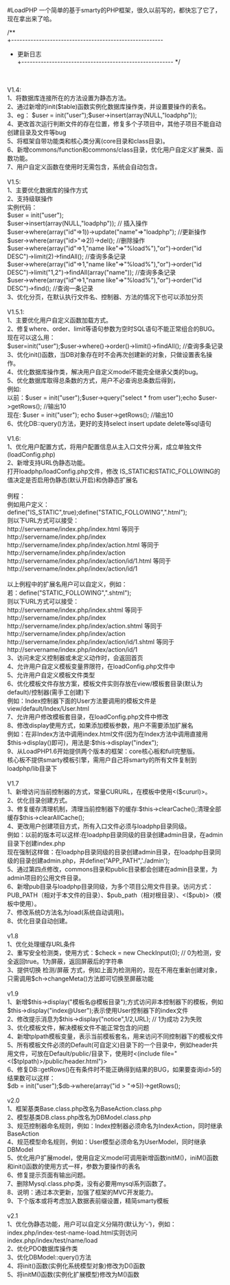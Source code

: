 #LoadPHP
一个简单的基于smarty的PHP框架，很久以前写的，都快忘了它了，现在拿出来了哈。<br />

/**<br />
 +-------------------------------------------------------
 * 更新日志<br />+-------------------------------------------------------
 */<br />
 <br />
 <br />
	V1.4:<br />
		1、将数据库连接所在的方法设置为静态方法。<br />
		2、通过新增的init($table)函数实例化数据库操作类，并设置要操作的表名。<br />
		3、eg： $user = init("user");$user->insert(array(NULL,"loadphp"));<br />
		4、更改首次运行判断文件的存在位置，修复多个子项目中，其他子项目不能自动创建目录及文件等bug<br />
		5、将框架自带功能类和核心类分离(core目录和class目录)。<br />
		6、新增commons/function和commons/class目录，优化用户自定义扩展类、函数功能。<br />
		7、用户自定义函数在使用时无需包含，系统会自动包含。<br />
<br />
	V1.5:<br />
		1、主要优化数据库的操作方式<br />
		2、支持级联操作<br />
			实例代码：<br />
			$user = init("user");<br />
			$user->insert(array(NULL,"loadphp")); // 插入操作<br />
			$user->where(array("id"=>1))->update("name"=>"loadphp"); //更新操作<br />
			$user->where(array("id>"=>2))->del(); //删除操作<br />
			$user->where(array("id"=>1,"name like"=>"%load%"),"or")->order("id DESC")->limit(2)->findAll(); //查询多条记录<br />
			$user->where(array("id"=>1,"name like"=>"%load%"),"or")->order("id DESC")->limit("1,2")->findAll(array("name")); //查询多条记录<br />
			$user->where(array("id"=>1,"name like"=>"%load%"),"or")->order("id DESC")->find(); //查询一条记录<br />
		3、优化分页，在默认执行文件名、控制器、方法的情况下也可以添加分页<br />
<br />
   V1.5.1:<br />
		1、主要优化用户自定义函数加载方式。<br />
		2、修复where、order、limit等语句参数为空时SQL语句不能正常组合的BUG。<br />
		   现在可以这么用：<br />
		$user=init("user");$user->where()->order()->limit()->findAll(); //查询多条记录<br />
		3、优化init()函数，当DB对象存在时不会再次创建新的对象，只做设置表名操作。<br />
		4、优化数据库操作类，解决用户自定义model不能完全继承父类的bug。<br />
		5、优化数据库取得总条数的方式，用户不必查询总条数后得到，<br />
		例如:<br />
		以前：$user = init("user");$user->query("select * from user");echo $user->getRows(); //输出10<br />
		现在: $user = init("user"); echo $user->getRows(); //输出10<br />
		6、优化DB::query()方法，更好的支持select insert update delete等sql语句<br />
		<br />
   V1.6:<br />
		1、优化用户配置方式，将用户配置信息从主入口文件分离，成立单独文件(loadConfig.php)<br />
		2、新增支持URL伪静态功能。<br />
		   打开loadphp/loadConfig.php文件，修改 IS_STATIC和STATIC_FOLLOWING的值决定是否启用伪静态(默认开启)和伪静态扩展名<br />
		   <br />
		   例程：<br />
		   例如用户定义：define("IS_STATIC",true);define("STATIC_FOLLOWING",".html");<br />
		   则以下URL方式可以接受：<br />
		   http://servername/index.php/index.html              等同于  http://servername/index.php/index<br />
		   http://servername/index.php/index/action.html       等同于  http://servername/index.php/index/action<br />
		   http://servername/index.php/index/action/id/1.html  等同于  http://servername/index.php/index/action/id/1<br />
		   <br />
		   以上例程中的扩展名用户可以自定义，例如：<br />
		   若：define("STATIC_FOLLOWING",".shtml");<br />
		   则以下URL方式可以接受：<br />
		   http://servername/index.php/index.shtml              等同于  http://servername/index.php/index<br />
		   http://servername/index.php/index/action.shtml       等同于  http://servername/index.php/index/action<br />
		   http://servername/index.php/index/action/id/1.shtml  等同于  http://servername/index.php/index/action/id/1<br />
		3、访问未定义控制器或未定义动作时，会返回首页<br />
		4、允许用户自定义模板变量界限符，在loadConfig.php文件中<br />
		5、允许用户自定义模板文件类型<br />
		6、优化模板文件存放方案，模板文件实则存放在view/模板套目录(默认为default)/控制器(需手工创建)下<br />
			例如：Index控制器下面的User方法要调用的模板文件是view/default/Index/User.html<br />
		7、允许用户修改模板套目录，在loadConfig.php文件中修改<br />
		8、修改display使用方式，如果添加模板参数，用户不需要添加扩展名<br />
			例如：在非Index方法中调用index.html文件(因为在Index方法中调用直接用$this->display()即可)，用法是:$this->display("index");<br />
		9、从LoadPHP1.6开始提供两个版本的框架：core核心板和full完整版。<br />
			核心板不提供smarty模板引擎，需用户自己将smarty的所有文件复制到loadphp/lib目录下<br />
	<br />
	V1.7<br />
		1、新增访问当前控制器的方式，常量CURURL，在模板中使用<($cururl)>。<br />
		2、优化目录创建方式。<br />
		3、修复缓存清理机制，清理当前控制器下的缓存:$this->clearCache();清理全部缓存$this->clearAllCache();<br />
		4、更改用户创建项目方式，所有入口文件必须与loadphp目录同级。<br />
		例如：以前的版本可以这样:在loadphp目录同级的目录创建admin目录，在admin目录下创建index.php<br />
		现在强制这样做：在loadphp目录同级的目录创建admin目录，在loadphp目录同级的目录创建admin.php，并define("APP_PATH",'./admin');<br />
		5、通过第四点修改，commons目录和public目录都会创建在admin目录里，为admin项目的公用文件目录。<br />
		6、新增pub目录与loadphp目录同级，为多个项目公用文件目录。访问方式：PUB_PATH（相对于本文件的目录）、$pub_path（相对根目录）、<($pub)>（模板中使用）。<br />
		7、修改系统D方法名为load(系统自动调用)。<br />
		8、优化目录自动创建。<br />
		<br />
	v1.8<br />
		1、优化处理缓存URL条件<br />
		2、重写安全检测类，使用方式：$check = new CheckInput(0); // 0为检测，安全返回true。1为屏蔽，返回屏蔽后的字符串<br />
		3、提供切换 检测/屏蔽 方式，例如上面为检测用的，现在不用在重新创建对象，只需调用$ch->changeMeta()方法即可切换至屏蔽功能<br />
		<br />
	v1.9 <br />
		1、新增$this->display("模板名@模板目录");方式访问非本控制器下的模板，例如$this->display("index@User");表示使用User控制器下的index文件<br />
		2、修改提示消息为$this->display("notice",1/2,URL);  // 1为成功 2为失败<br />
		3、优化模板文件，解决模板文件不能正常包含的问题<br />
		4、新增tplpath模板变量，表示当前模板套名，用来访问不同控制器下的模板文件<br />
		5、所有模板文件必须的Default(可自定义)目录下的一个目录中，例如header共用文件，可放在Default/public/目录下，使用时<(include file="<($tplpath)>/public/header.html")><br />
		6、修复DB::getRows()在有条件时不能正确得到结果的BUG，如果要查询id>5的结果数可以这样：<br />
		$db = init("user");$db->where(array("id > "=>5))->getRows();<br />
		<br />
	v2.0<br />
		1、框架基类Base.class.php改名为BaseAction.class.php<br />
		2、模型基类DB.class.php改名为DBModel.class.php<br />
		3、规范控制器命名规则，例如：Index控制器必须命名为IndexAction，同时继承BaseAction<br />
		4、规范模型命名规则，例如：User模型必须命名为UserModel，同时继承DBModel<br />
		5、优化用户扩展model，使用自定义model可调用新增函数initM()，iniM()函数和init()函数的使用方式一样，参数为要操作的表名<br />
		6、修复提示页面有输出问题。<br />
		7、删除Mysql.class.php类，没有必要用mysql系列函数了。<br />
		8、说明：通过本次更新，加强了框架的MVC开发能力。<br />
		9、下个版本或将考虑加入数据表前缀设置，精简smarty模板<br />
		<br />
	v2.1<br />
		1、优化伪静态功能，用户可以自定义分隔符(默认为‘-’)，例如：index.php/index-test-name-load.html实则访问index.php/index/test/name/load<br />
		2、优化PDO数据库操作类<br />
		3、优化DBModel::query()方法<br />
		4、将init()函数(实例化系统模型对象)修改为D()函数<br />
		5、将initM()函数(实例化扩展模型)修改为M()函数<br />
